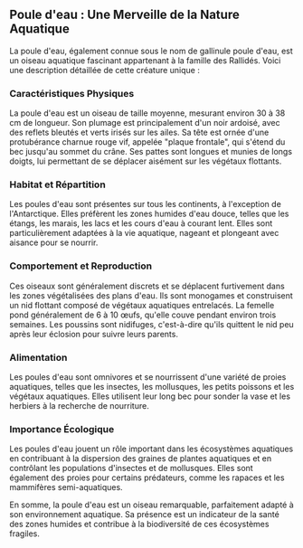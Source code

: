 ## Poule d'eau : Une Merveille de la Nature Aquatique

La poule d'eau, également connue sous le nom de gallinule poule d'eau, est un oiseau aquatique fascinant appartenant à la famille des Rallidés. Voici une description détaillée de cette créature unique :

### Caractéristiques Physiques

La poule d'eau est un oiseau de taille moyenne, mesurant environ 30 à 38 cm de longueur. Son plumage est principalement d'un noir ardoisé, avec des reflets bleutés et verts irisés sur les ailes. Sa tête est ornée d'une protubérance charnue rouge vif, appelée "plaque frontale", qui s'étend du bec jusqu'au sommet du crâne. Ses pattes sont longues et munies de longs doigts, lui permettant de se déplacer aisément sur les végétaux flottants.

### Habitat et Répartition

Les poules d'eau sont présentes sur tous les continents, à l'exception de l'Antarctique. Elles préfèrent les zones humides d'eau douce, telles que les étangs, les marais, les lacs et les cours d'eau à courant lent. Elles sont particulièrement adaptées à la vie aquatique, nageant et plongeant avec aisance pour se nourrir.

### Comportement et Reproduction

Ces oiseaux sont généralement discrets et se déplacent furtivement dans les zones végétalisées des plans d'eau. Ils sont monogames et construisent un nid flottant composé de végétaux aquatiques entrelacés. La femelle pond généralement de 6 à 10 œufs, qu'elle couve pendant environ trois semaines. Les poussins sont nidifuges, c'est-à-dire qu'ils quittent le nid peu après leur éclosion pour suivre leurs parents.

### Alimentation

Les poules d'eau sont omnivores et se nourrissent d'une variété de proies aquatiques, telles que les insectes, les mollusques, les petits poissons et les végétaux aquatiques. Elles utilisent leur long bec pour sonder la vase et les herbiers à la recherche de nourriture.

### Importance Écologique

Les poules d'eau jouent un rôle important dans les écosystèmes aquatiques en contribuant à la dispersion des graines de plantes aquatiques et en contrôlant les populations d'insectes et de mollusques. Elles sont également des proies pour certains prédateurs, comme les rapaces et les mammifères semi-aquatiques.

En somme, la poule d'eau est un oiseau remarquable, parfaitement adapté à son environnement aquatique. Sa présence est un indicateur de la santé des zones humides et contribue à la biodiversité de ces écosystèmes fragiles.